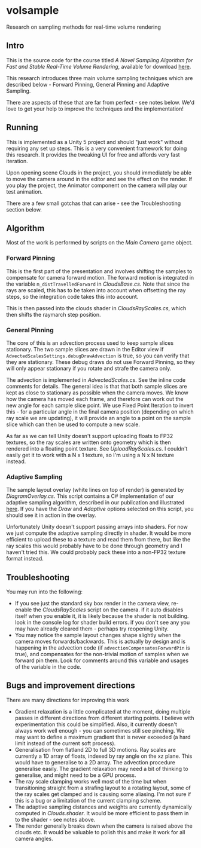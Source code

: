 
# volsample

Research on sampling methods for real-time volume rendering


## Intro

This is the source code for the course titled *A Novel Sampling Algorithm for Fast and Stable Real-Time Volume Rendering*, available for download [here][ADVANCES2015].

This research introduces three main volume sampling techniques which are described below - Forward Pinning, General Pinning and Adaptive Sampling.

There are aspects of these that are far from perfect - see notes below. We'd love to get your help to improve the techniques and the implementation!


## Running

This is implemented as a Unity 5 project and should "just work" without requiring any set up steps. This is a very convenient framework for doing this research. It provides the tweaking UI for free and affords very fast iteration.

Upon opening scene Clouds in the project, you should immediately be able to move the camera around in the editor and see the effect on the render. If you play the project, the Animator component on the camera will play our test animation.

There are a few small gotchas that can arise - see the Troubleshooting section below.


## Algorithm

Most of the work is performed by scripts on the *Main Camera* game object.

### Forward Pinning

This is the first part of the presentation and involves shifting the samples to compensate for camera forward motion. The forward motion is integrated in the variable `m_distTravelledForward` in *CloudsBase.cs*. Note that since the rays are scaled, this has to be taken into account when offsetting the ray steps, so the integration code takes this into account.

This is then passed into the clouds shader in *CloudsRayScales.cs*, which then shifts the raymarch step position.

### General Pinning

The core of this is an advection process used to keep sample slices stationary. The two sample slices are drawn in the Editor view if `AdvectedScalesSettings.debugDrawAdvection` is true, so you can verify that they are stationary. These debug draws do not use Forward Pinning, so they will only appear stationary if you rotate and strafe the camera only.

The advection is implemented in *AdvectedScales.cs*. See the inline code comments for details. The general idea is that that both sample slices are kept as close to stationary as possible when the camera moves. We know how the camera has moved each frame, and therefore can work out the new angle for each sample slice point. We use Fixed Point Iteration to invert this - for a particular angle in the final camera position (depending on which ray scale we are updating), it will provide an angle to a point on the sample slice which can then be used to compute a new scale.

As far as we can tell Unity doesn't support uploading floats to FP32 textures, so the ray scales are written onto geometry which is then rendered into a floating point texture. See *UploadRayScales.cs*. I couldn't easily get it to work with a N x 1 texture, so I'm using a N x N texture instead.


### Adaptive Sampling

The sample layout overlay (white lines on top of render) is generated by *DiagramOverlay.cs*. This script contains a C# implementation of our adaptive sampling algorithm, described in our publication and illustrated [here](https://www.shadertoy.com/view/llXSD7 "Adaptive Sampling Diagram"). If you have the *Draw* and *Adaptive* options selected on this script, you should see it in action in the overlay.

Unfortunately Unity doesn't support passing arrays into shaders. For now we just compute the adaptive sampling directly in shader. It would be more efficient to upload these to a texture and read them from there, but like the ray scales this would probably have to be done through geometry and I haven't tried this. We could probably pack these into a non-FP32 texture format instead.


## Troubleshooting

You may run into the following:

* If you see just the standard sky box render in the camera view, re-enable the *CloudsRayScales* script on the camera. if it auto disables itself when you enable it, it is likely because the shader is not building. look in the console log for shader build errors. if you don't see any you may have already cleared them - perhaps try reopening Unity.
* You may notice the sample layout changes shape slightly when the camera moves forwards/backwards. This is actually by design and is happening in the advection code (if `advectionCompensatesForwardPin` is true), and compensates for the non-trivial motion of samples when we forward pin them. Look for comments around this variable and usages of the variable in the code.

## Bugs and improvement directions

There are many directions for improving this work

* Gradient relaxation is a little complicated at the moment, doing multiple passes in different directions from different starting points. I believe with experimentation this could be simplified. Also, it currently doesn't always work well enough - you can sometimes still see pinching. We may want to define a maximum gradient that is never exceeded (a hard limit instead of the current soft process).
* Generalisation from flatland 2D to full 3D motions. Ray scales are currently a 1D array of floats, indexed by ray angle on the xz plane. This would have to generalise to a 2D array. The advection procedure generalise easily. The gradient relaxation may need a bit of thinking to generalise, and might need to be a GPU process.
* The ray scale clamping works well most of the time but when transitioning straight from a strafing layout to a rotating layout, some of the ray scales get clamped and is causing some aliasing. I'm not sure if this is a bug or a limitation of the current clamping scheme.
* The adaptive sampling distances and weights are currently dynamically computed in *Clouds.shader*. It would be more efficient to pass them in to the shader - see notes above.
* The render generally breaks down when the camera is raised above the clouds etc. It would be valuable to polish this and make it work for all camera angles.

[ADVANCES2015]: http://advances.realtimerendering.com/s2015/index.html "Advances in Real-Time Rendering - SIGGRAPH 2015"
